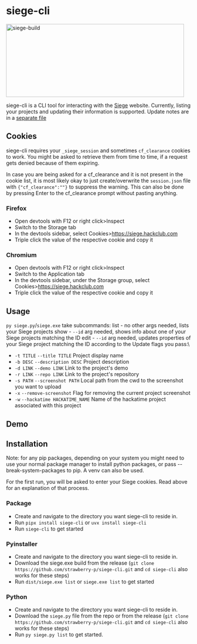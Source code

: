 # siege-cli

<img width="485" height="199" alt="siege-build" src="https://github.com/user-attachments/assets/ee82fb2c-ee98-44d4-b491-fa8d8eb62fee" />

siege-cli is a CLI tool for interacting with the [Siege](https://siege.hackclub.com) website.
Currently, listing your projects and updating their information is supported.
Update notes are in a [separate file](UPDATE.md)

## Cookies

siege-cli requires your `_siege_session` and sometimes `cf_clearance` cookies to work.
You might be asked to retrieve them from time to time, if a request gets denied because of them expiring.

In case you are being asked for a cf_clearance and it is not present in the cookie list, it is most likely okay to just create/overwrite the `session.json` file with `{"cf_clearance":""}` to suppress the warning.
This can also be done by pressing Enter to the cf_clearance prompt without pasting anything.

### Firefox

- Open devtools with F12 or right click>Inspect
- Switch to the Storage tab
- In the devtools sidebar, select Cookies>https://siege.hackclub.com
- Triple click the value of the respective cookie and copy it

### Chromium

- Open devtools with F12 or right click>Inspect
- Switch to the Application tab
- In the devtools sidebar, under the Storage group, select Cookies>https://siege.hackclub.com
- Triple click the value of the respective cookie and copy it

## Usage

`py siege.py`/`siege.exe` take subcommands:
list - no other args needed, lists your Siege projects
show - `--id` arg needed, shows info about one of your Siege projects matching the ID
edit - `--id` arg needed, updates properties of your Siege project matching the ID according to the Update flags you pass:\

- `-t TITLE` `--title TITLE` Project display name
- `-b DESC` `--description DESC` Project description
- `-d LINK` `--demo LINK` Link to the project's demo
- `-r LINK` `--repo LINK` Link to the project's repository
- `-s PATH` `--screenshot PATH` Local path from the cwd to the screenshot you want to upload
- `-x` `--remove-screenshot` Flag for removing the current project screenshot
- `-w` `--hackatime HACKATIME_NAME` Name of the hackatime project associated with this project

## Demo


## Installation

Note: for any pip packages, depending on your system you might need to use your normal package manager to install python packages, or pass --break-system-packages to pip. A venv can also be used.

For the first run, you will be asked to enter your Siege cookies. Read above for an explanation of that process.

### Package

- Create and navigate to the directory you want siege-cli to reside in.
- Run `pipx install siege-cli` or `uvx install siege-cli`
- Run `siege-cli` to get started 

### Pyinstaller

- Create and navigate to the directory you want siege-cli to reside in.
- Download the siege.exe build from the release (`git clone https://github.com/strawberry-p/siege-cli.git` and `cd siege-cli` also works for these steps)
- Run `dist/siege.exe list` or `siege.exe list` to get started

### Python

- Create and navigate to the directory you want siege-cli to reside in.
- Download the `siege.py` file from the repo or from the release (`git clone https://github.com/strawberry-p/siege-cli.git` and `cd siege-cli` also works for these steps)
- Run `py siege.py list` to get started.
